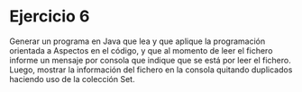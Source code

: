 ﻿# Ejercicio 6

Generar un programa en Java que lea y que aplique la programación orientada a Aspectos en el código, y que al momento de leer el fichero informe un mensaje por consola que indique que se está por leer el fichero. Luego, mostrar la información del fichero en la consola quitando duplicados haciendo uso de la colección Set.
